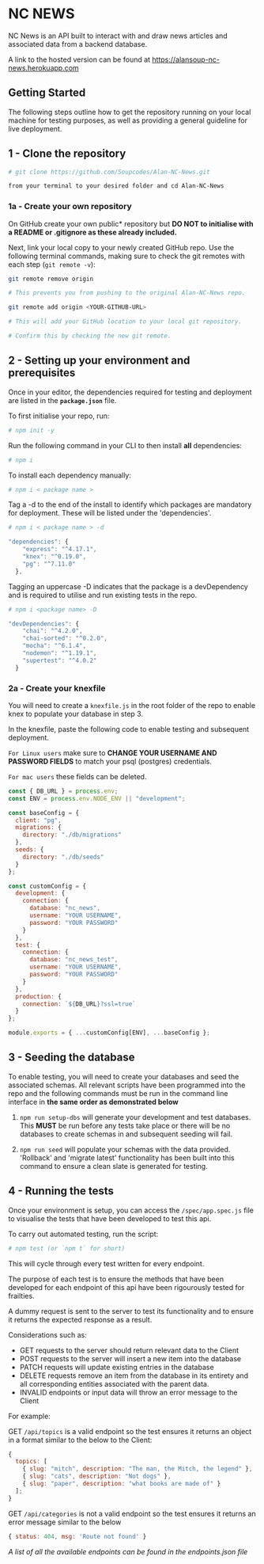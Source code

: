 # NC NEWS

NC News is an API built to interact with and draw news articles and associated data from a backend database.

A link to the hosted version can be found at https://alansoup-nc-news.herokuapp.com

## Getting Started

The following steps outline how to get the repository running on your local machine for testing purposes, as well as providing a general guideline for live deployment.

## 1 - Clone the repository

```bash
# git clone https://github.com/Soupcodes/Alan-NC-News.git

from your terminal to your desired folder and cd Alan-NC-News
```

### 1a - Create your own repository

On GitHub create your own public\* repository but **DO NOT to initialise with a README or .gitignore as these already included.**

Next, link your local copy to your newly created GitHub repo. Use the following terminal commands, making sure to check the git remotes with each step (`git remote -v`):

```bash
git remote remove origin

# This prevents you from pushing to the original Alan-NC-News repo.
```

```bash
git remote add origin <YOUR-GITHUB-URL>

# This will add your GitHub location to your local git repository.

# Confirm this by checking the new git remote.
```

## 2 - Setting up your environment and prerequisites

Once in your editor, the dependencies required for testing and deployment are listed in the **`package.json`** file.

To first initialise your repo, run:

```bash
# npm init -y
```

Run the following command in your CLI to then install **all** dependencies:

```bash
# npm i
```

To install each dependency manually:

```bash
# npm i < package name >
```

Tag a -d to the end of the install to identify which packages are mandatory for deployment. These will be listed under the 'dependencies'.

```bash
# npm i < package name > -d
```

```javascript
"dependencies": {
    "express": "^4.17.1",
    "knex": "^0.19.0",
    "pg": "^7.11.0"
  },
```

Tagging an uppercase -D indicates that the package is a devDependency and is required to utilise and run existing tests in the repo.

```bash
# npm i <package name> -D
```

```javascript
"devDependencies": {
    "chai": "^4.2.0",
    "chai-sorted": "^0.2.0",
    "mocha": "^6.1.4",
    "nodemon": "^1.19.1",
    "supertest": "^4.0.2"
  }
```

### 2a - Create your knexfile

You will need to create a `knexfile.js` in the root folder of the repo to enable knex to populate your database in step 3.

In the knexfile, paste the following code to enable testing and subsequent deployment.

`For Linux users` make sure to **CHANGE YOUR USERNAME AND PASSWORD FIELDS** to match your psql (postgres) credentials.

`For mac users` these fields can be deleted.

```javascript
const { DB_URL } = process.env;
const ENV = process.env.NODE_ENV || "development";

const baseConfig = {
  client: "pg",
  migrations: {
    directory: "./db/migrations"
  },
  seeds: {
    directory: "./db/seeds"
  }
};

const customConfig = {
  development: {
    connection: {
      database: "nc_news",
      username: "YOUR USERNAME",
      password: "YOUR PASSWORD"
    }
  },
  test: {
    connection: {
      database: "nc_news_test",
      username: "YOUR USERNAME",
      password: "YOUR PASSWORD"
    }
  },
  production: {
    connection: `${DB_URL}?ssl=true`
  }
};

module.exports = { ...customConfig[ENV], ...baseConfig };
```

## 3 - Seeding the database

To enable testing, you will need to create your databases and seed the associated schemas. All relevant scripts have been programmed into the repo and the following commands must be run in the command line interface in **the same order as demonstrated below**

1. `npm run setup-dbs` will generate your development and test databases. This **MUST** be run before any tests take place or there will be no databases to create schemas in and subsequent seeding will fail.

1. `npm run seed` will populate your schemas with the data provided. 'Rollback' and 'migrate latest' functionality has been built into this command to ensure a clean slate is generated for testing.

## 4 - Running the tests

Once your environment is setup, you can access the `/spec/app.spec.js` file to visualise the tests that have been developed to test this api.

To carry out automated testing, run the script:

```bash
# npm test (or `npm t` for short)
```

This will cycle through every test written for every endpoint.

The purpose of each test is to ensure the methods that have been developed for each endpoint of this api have been rigourously tested for frailties.

A dummy request is sent to the server to test its functionality and to ensure it returns the expected response as a result.

Considerations such as:

- GET requests to the server should return relevant data to the Client
- POST requests to the server will insert a new item into the database
- PATCH requests will update existing entries in the database
- DELETE requests remove an item from the database in its entirety and all corresponding entities associated with the parent data.
- INVALID endpoints or input data will throw an error message to the Client

For example:

GET `/api/topics` is a valid endpoint so the test ensures it returns an object in a format similar to the below to the Client:

```javascript
{
  topics: [
    { slug: "mitch", description: "The man, the Mitch, the legend" },
    { slug: "cats", description: "Not dogs" },
    { slug: "paper", description: "what books are made of" }
  ];
}
```

GET `/api/categories` is not a valid endpoint so the test ensures it returns an error message similar to the below

```javascript
{ status: 404, msg: 'Route not found' }
```

_A list of all the available endpoints can be found in the endpoints.json file_
